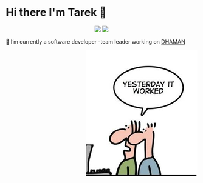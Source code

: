 <h1 aligh="center">  Hi there I'm Tarek 👋 </h1>
<p align="center">
  <a href="https://www.linkedin.com/in/tarek-bakr-4b414721/"><img src="https://img.shields.io/badge/linkedin-My%20linkedIn%20Page-blue"/></a>
 <a href="https://www.youtube.com/channel/UClG2_uTmU_Wv-TwtEKL3m0g"><img src="https://img.shields.io/badge/linkedin-Youtube%20Channel-red"/></a>
 </p>
 <div>
  🔭 I’m currently a software developer -team leader working on <a href="http://dhaman.net/en/">DHAMAN<a>
  <p align="right">
  <img src="https://github.com/tfathy/tfathy/blob/main/funny.png"/>
</p>
<div>
    


 
<!--
**tfathy/tfathy** is a ✨ _special_ ✨ repository because its `README.md` (this file) appears on your GitHub profile.

Here are some ideas to get you started:

- 🔭 I’m currently a software developer working on <a href="http://dhaman.net/en/">DHAMAN<a>
- 🌱 I’m currently learning Angular , Spring cloud, Spring boot microservices
- 👯 I’m looking to collaborate on ...
- 🤔 I’m looking for help with ...
- 💬 Ask me about ...
- 📫 How to reach me: ...
- 😄 Pronouns: ...
- ⚡ Fun fact: ...
-->
